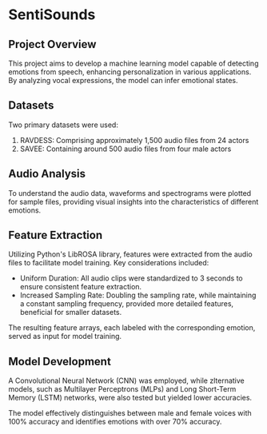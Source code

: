 # SentiSounds
## Project Overview 
This project aims to develop a machine learning model capable of detecting emotions from speech, enhancing personalization in various applications. By analyzing vocal expressions, the model can infer emotional states. 

## Datasets
Two primary datasets were used: 
1. RAVDESS: Comprising approximately 1,500 audio files from 24 actors
2. SAVEE: Containing around 500 audio files from four male actors

## Audio Analysis
To understand the audio data, waveforms and spectrograms were plotted for sample files, providing visual insights into the characteristics of different emotions.

## Feature Extraction 
Utilizing Python's LibROSA library, features were extracted from the audio files to facilitate model training. Key considerations included:

- Uniform Duration: All audio clips were standardized to 3 seconds to ensure consistent feature extraction.
- Increased Sampling Rate: Doubling the sampling rate, while maintaining a constant sampling frequency, provided more detailed features, beneficial for smaller datasets.

The resulting feature arrays, each labeled with the corresponding emotion, served as input for model training.

## Model Development 
A Convolutional Neural Network (CNN) was employed, while zlternative models, such as Multilayer Perceptrons (MLPs) and Long Short-Term Memory (LSTM) networks, were also tested but yielded lower accuracies.

The model effectively distinguishes between male and female voices with 100% accuracy and identifies emotions with over 70% accuracy. 
